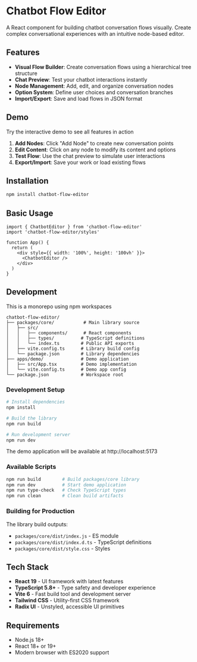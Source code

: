 # Chatbot Flow Editor

A React component for building chatbot conversation flows visually. Create complex conversational experiences with an intuitive node-based editor.

## Features

- **Visual Flow Builder**: Create conversation flows using a hierarchical tree structure
- **Chat Preview**: Test your chatbot interactions instantly
- **Node Management**: Add, edit, and organize conversation nodes
- **Option System**: Define user choices and conversation branches
- **Import/Export**: Save and load flows in JSON format

## Demo

Try the interactive demo to see all features in action

1. **Add Nodes**: Click "Add Node" to create new conversation points
2. **Edit Content**: Click on any node to modify its content and options
3. **Test Flow**: Use the chat preview to simulate user interactions
4. **Export/Import**: Save your work or load existing flows

## Installation

```bash
npm install chatbot-flow-editor
```

## Basic Usage

```tsx
import { ChatbotEditor } from 'chatbot-flow-editor'
import 'chatbot-flow-editor/styles'

function App() {
  return (
    <div style={{ width: '100%', height: '100vh' }}>
      <ChatbotEditor />
    </div>
  )
}
```

## Development

This is a monorepo using npm workspaces

```
chatbot-flow-editor/
├── packages/core/           # Main library source
│   ├── src/
│   │   ├── components/      # React components
│   │   ├── types/          # TypeScript definitions
│   │   └── index.ts        # Public API exports
│   ├── vite.config.ts      # Library build config
│   └── package.json        # Library dependencies
├── apps/demo/              # Demo application
│   ├── src/App.tsx         # Demo implementation
│   └── vite.config.ts      # Demo app config
└── package.json            # Workspace root
```

### Development Setup

```bash
# Install dependencies
npm install

# Build the library
npm run build

# Run development server
npm run dev
```

The demo application will be available at http://localhost:5173

### Available Scripts

```bash
npm run build        # Build packages/core library
npm run dev          # Start demo application
npm run type-check   # Check TypeScript types
npm run clean        # Clean build artifacts
```

### Building for Production

The library build outputs:
- `packages/core/dist/index.js` - ES module
- `packages/core/dist/index.d.ts` - TypeScript definitions
- `packages/core/dist/style.css` - Styles

## Tech Stack

- **React 19** - UI framework with latest features
- **TypeScript 5.8+** - Type safety and developer experience
- **Vite 6** - Fast build tool and development server
- **Tailwind CSS** - Utility-first CSS framework
- **Radix UI** - Unstyled, accessible UI primitives

## Requirements

- Node.js 18+
- React 18+ or 19+
- Modern browser with ES2020 support
